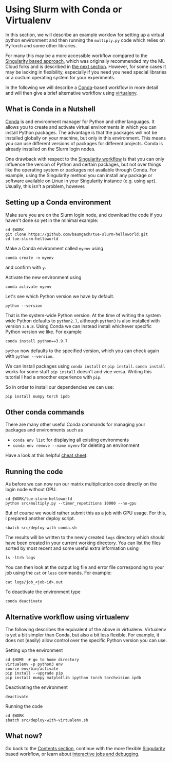 # Using Slurm with Conda or Virtualenv

In this section, we will describe an example worklow for setting up a virtual python environment and then running the `multiply.py` code which relies on PyTorch and some other libraries. 

For many this may be a more accessible workflow compared to the [Singularity based approach](/instructions/singularity-workflow.md), which was originally recommended my the ML Cloud folks and is described in [the next section](/instructions/singularity-workflow.md). However, for some cases it may be lacking in flexibility, especially if you need you need special libraries or a custum operating system for your experiments. 

In the following we will describe a [Conda](https://docs.conda.io/en/latest/)-based workflow in more detail and will then give a brief alternative workflow using [virtualenv](https://virtualenv.pypa.io/en/latest/). 

## What is Conda in a Nutshell

[Conda](https://docs.conda.io/en/latest/) is and environment manager for Python and other languages. It allows you to create and activate virtual environments in which you can install Python packages. The advantage is that the packages will not be installed globally on your machine, but only in this environment. This means you can use different versions of packages for different projects. Conda is already installed on the Slurm login nodes. 

One drawback with respect to the [Singularity workflow](/instructions/singularity-workflow.md) is that you can only influence the version of Python and certain packages, but not over things like the operating system or packages not available through Conda. For example, using the Singularity method you can install any package or software available on Linux in your Singularity instance (e.g. using `apt`). Usually, this isn't a problem, however. 

## Setting up a Conda environment 

Make sure you are on the Slurm login node, and download the code if you haven't done so yet in the minimal example:

````
cd $WORK
git clone https://github.com/baumgach/tue-slurm-helloworld.git
cd tue-slurm-helloworld 
````

Make a Conda environment called `myenv` using

````
conda create -n myenv 
````

and confirm with `y`. 

Activate the new environment using 

````
conda activate myenv
````

Let's see which Python version we have by default.

````
python --version 
````

That is the system-wide Python version. At the time of writing the system wide Python defaults to `python2.7`, although `python3` is also installed with version `3.6.8`. Using Conda we can instead install whichever specific Python version we like. For example

````
conda install python==3.9.7
````

`python` now defaults to the specified version, which you can check again with `python --version`. 

We can install packages using `conda install` or `pip install`. `conda install` works for some stuff `pip install` doesn't and vice versa. Writing this tutorial I had a smoother experience with `pip`. 

So in order to install our dependencies we can use:

````
pip install numpy torch ipdb
````

## Other conda commands 

There are many other useful Conda commands for managing your packages and environments such as 
  * `conda env list` for displaying all existing environments
  * `conda env remove --name myenv` for deleting an environment

Have a look at this helpful [cheat sheet](https://docs.conda.io/projects/conda/en/4.6.0/_downloads/52a95608c49671267e40c689e0bc00ca/conda-cheatsheet.pdf).

## Running the code 

As before we can now run our matrix multiplication code directly on the login node without GPU. 

````
cd $WORK/tue-slurm-helloworld
python src/multiply.py --timer_repetitions 10000 --no-gpu 
````

But of course we would rather submit this as a job with GPU usage. For this, I prepared another deploy script. 

````
sbatch src/deploy-with-conda.sh
````

The results will be written to the newly created `logs` directory which should have been created in your current working directory. You can list the files sorted by most recent and some useful extra information using 

````
ls -ltrh logs
````

You can then look at the output log file and error file corresponding to your job using the `cat` or `less` commands. For example:

````
cat logs/job_<job-id>.out
````

To deactivate the environment type 

````
conda deactivate
````

## Alternative workflow using virtualenv 

The following describes the equivalent of the above in virtualenv. Virtualenv is yet a bit simpler than Conda, but also a bit less flexible. For example, it does not (easily) allow control over the specific Python version you can use. 

Setting up the environment

```` 
cd $HOME  # go to home directory
virtualenv -p python3 env 
source env/bin/activate
pip install --upgrade pip
pip install numpy matplotlib ipython torch torchvision ipdb
````

Deactivating the environment
````
deactivate
````

Running the code 

````
cd $WORK 
sbatch src/deploy-with-virtualenv.sh
````

## What now?

Go back to the [Contents section](/README.md#contents), continue with the more flexible  [Singularity](/instructions/singularity-workflow.md) based workflow, or learn about [interactive jobs and debugging](/instructions/interactive-jobs.md). 